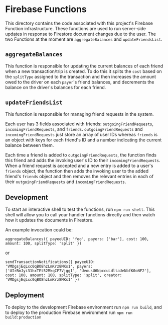 # Firebase Functions

This directory contains the code associated with this project's Firebase Function infrastructure. These functions are used to run server-side updates in response to Firestore document changes due to the user. The two Functions at the moment are `aggregateBalances` and `updateFriendsList`.


## `aggregateBalances`

This function is responsible for updating the current balances of each friend when a new transaction/trip is created. To do this it splits the `cost` based on the `splitType` assigned to the transaction and then increases the amount owed to the driver on each `payer`'s friend balances, and decrements the balance on the driver's balances for each friend.

## `updateFriendsList`

This function is responsible for managing friend requests in the system.

Each user has 3 fields associated with friends: `outgoingFriendRequests`, `incomingFriendRequests`, and `friends`. `outgoingFriendRequests` and `incomingFriendRequests` just store an array of user IDs whereas `friends` is an object with keys for each friend's ID and a number indicating the current balance between them.

Each time a friend is added to `outgoingFriendRequests`, the function finds this friend and adds the invoking user's ID to their `incomingFriendRequests`. When a friend request is accepted and a new entry is added to a user's `friends` object, the function then adds the invoking user to the added friend's `friends` object and then removes the relevant entries in each of their `outgoingFriendRequests` and `incomingFriendRequests`.


## Development

To start an interactive shell to test the functions, run `npm run shell`. This shell will allow you to call your handler functions directly and then watch how it updates the documents in Firestore.

An example invocation could be:
```
aggregateBalances({ payeeUID: 'foo', payers: ['bar'], cost: 100, amount: 100, splitType: 'split' })
```
or
```
sendTransactionNotifications({ payeeUID: 'VMDgsjEqLxc0qBO8hzLmKrz8MKs1', payers: ['UIrBmJyi31hxTEt52MkqCF7Vjgg1', 'UvousU6NpccuLdltaUeNbfK0oNF2'], cost: 100, amount: 100, splitType: 'split', creator: 'VMDgsjEqLxc0qBO8hzLmKrz8MKs1' })
```

## Deployment

To deploy to the development Firebase environment run `npm run build`, and to deploy to the production Firebase environment run `npm run build:production`
